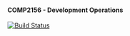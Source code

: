 #### COMP2156 - Development Operations 

[![Build Status](https://app.travis-ci.com/royatikatel/comp2156.svg?branch=master)](https://app.travis-ci.com/royatikatel/comp2156)
